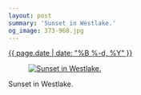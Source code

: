 ```yaml
---
layout: post
summary: 'Sunset in Westlake.'
og_image: 373-968.jpg
---
```


<div class="post">
 <time>
  <a href="/373">
   {{ page.date | date: "%B %-d, %Y" }}
  </a>
 </time>
 <a href="/373">
  <figure data-taken="10/17/2014">
   <img alt="Sunset in Westlake." sizes="(min-width: 700px) 50vw, calc(100vw - 2rem)" src="{{ site.assets_url }}/373-484.jpg" srcset="{{ site.assets_url }}/373-968.jpg 968w, {{ site.assets_url }}/373-726.jpg 726w, {{ site.assets_url }}/373-484.jpg 484w, {{ site.assets_url }}/373-242.jpg 242w"/>
  </figure>
 </a>
 <span>
  Sunset in Westlake.
 </span>
</div>
